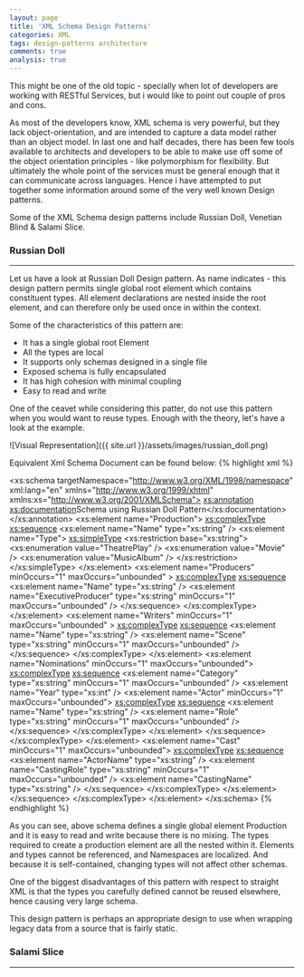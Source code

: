 ```yaml
---
layout: page
title: 'XML Schema Design Patterns'
categories: XML
tags: design-patterns architecture
comments: true
analysis: true
---
```


This might be one of the old topic - specially when lot of developers are working with RESTful Services, but i would like to point out couple of pros and cons. 

As most of the developers know, XML schema is very powerful, but they lack object-orientation, and are intended to capture a data model rather than an object model. In last one and half decades, there has been few tools available to architects and developers to be able to make use off some of the object orientation principles - like polymorphism for flexibility. But ultimately the whole point of the services must be general enough that it can communicate across languages. Hence i have attempted to put together some information around some of the very well known Design patterns.

Some of the XML Schema design patterns include Russian Doll, Venetian Blind & Salami Slice.

### Russian Doll ###
--------
Let us have a look at Russian Doll Design pattern. As name indicates - this design pattern permits single global root element which contains constituent types. All element declarations are nested inside the root element, and can therefore only be used once in within the context.

Some of the characteristics of this pattern are:

*	It has a single global root Element
*	All the types are local
*	It supports only schemas designed in a single file
*	Exposed schema is fully encapsulated
*	It has high cohesion with minimal coupling
*	Easy to read and write

One of the ceavet while considering this patter, do not use this pattern when you would want to reuse types.
Enough with the theory, let's have a look at the example.

![Visual Representation]({{ site.url }}/assets/images/russian_doll.png)

Equivalent Xml Schema Document can be found below:
{% highlight xml %}
<?xml version="1.0"?>
<xs:schema targetNamespace="http://www.w3.org/XML/1998/namespace" xml:lang="en" xmlns="http://www.w3.org/1999/xhtml" xmlns:xs="http://www.w3.org/2001/XMLSchema">
	<xs:annotation>
		<xs:documentation>Schema using Russian Doll Pattern</xs:documentation>
	</xs:annotation>
	<xs:element name="Production">
		<xs:complexType>
			<xs:sequence>
				<xs:element name="Name" type="xs:string" />
				<xs:element name="Type">
					<xs:simpleType>
						<xs:restriction base="xs:string">
							<xs:enumeration value="TheatrePlay" />
							<xs:enumeration value="Movie" />
							<xs:enumeration value="MusicAlbum" />
						</xs:restriction>
					</xs:simpleType>
				</xs:element>
				<xs:element name="Producers" minOccurs="1" maxOccurs="unbounded" >
					<xs:complexType>
						<xs:sequence>
							<xs:element name="Name" type="xs:string" />
							<xs:element name="ExecutiveProducer" type="xs:string" minOccurs="1" maxOccurs="unbounded" />
						</xs:sequence>
					</xs:complexType>
				</xs:element>
				<xs:element name="Writers" minOccurs="1" maxOccurs="unbounded" >
					<xs:complexType>
						<xs:sequence>
							<xs:element name="Name" type="xs:string" />
							<xs:element name="Scene" type="xs:string" minOccurs="1" maxOccurs="unbounded" />
						</xs:sequence>
					</xs:complexType>
				</xs:element>
				<xs:element name="Nominations" minOccurs="1" maxOccurs="unbounded">
					<xs:complexType>
						<xs:sequence>
							<xs:element name="Category" type="xs:string" minOccurs="1" maxOccurs="unbounded" />
							<xs:element name="Year" type="xs:int" />
							<xs:element name="Actor" minOccurs="1" maxOccurs="unbounded">
								<xs:complexType>
									<xs:sequence>
										<xs:element name="Name" type="xs:string" />
										<xs:element name="Role" type="xs:string" minOccurs="1" maxOccurs="unbounded" />
									</xs:sequence>
								</xs:complexType>
							</xs:element>
						</xs:sequence>
					</xs:complexType>
				</xs:element>
				<xs:element name="Cast" minOccurs="1" maxOccurs="unbounded">
					<xs:complexType>
						<xs:sequence>
							<xs:element name="ActorName" type="xs:string" />
							<xs:element name="CastingRole" type="xs:string" minOccurs="1" maxOccurs="unbounded" />
							<xs:element name="CastingName" type="xs:string" />
						</xs:sequence>
					</xs:complexType>
				</xs:element>
			</xs:sequence>
		</xs:complexType>
	</xs:element>
</xs:schema>
{% endhighlight %}

As you can see, above schema defines a single global element <string>Production</string> and it is easy to read and write because there is no mixing. The types required to create a production element are all the nested within it. Elements and types cannot be referenced, and Namespaces are localized. And because it is self-contained, changing types will not affect other schemas.

One of the biggest disadvantages of this pattern with respect to straight XML is that the types you carefully defined cannot be reused elsewhere, hence causing very large schema. 

This design pattern is perhaps an appropriate design to use when wrapping legacy data from a source that is fairly static.

### Salami Slice ###
--------
